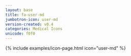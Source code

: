 ```yaml
---
layout: base
title: fa-user-md
jumbotron-icon: user-md
version-created: v0.4
categories: Medical Icons
unicode: f0f0
---
```


{% include examples/icon-page.html icon="user-md" %}
